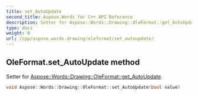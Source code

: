 ```yaml
---
title: set_AutoUpdate
second_title: Aspose.Words for C++ API Reference
description: Setter for Aspose::Words::Drawing::OleFormat::get_AutoUpdate. 
type: docs
weight: 0
url: /cpp/aspose.words.drawing/oleformat/set_autoupdate/
---
```

## OleFormat.set_AutoUpdate method


Setter for [Aspose::Words::Drawing::OleFormat::get_AutoUpdate](./get_autoupdate/).

```cpp
void Aspose::Words::Drawing::OleFormat::set_AutoUpdate(bool value)
```

